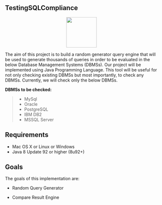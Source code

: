 TestingSQLCompliance
----------------------
<a>
<p align = "center">
<img src="http://www.iconarchive.com/download/i94630/blackvariant/button-ui-microsoft-office-apps/Microsoft-Query.ico" width="100" height="100"/>
</a>


The aim of this project is to build a random generator query engine that will be used to generate thousands of queries in order to 
be evaluated in the below Database Management Systems (DBMSs). Our project will be implemented using Java Programming Language. This tool will be useful for not only checking existing DBMSs but most importantly, to check any DBMSs. Currently, we will check only the below DBMSs. 


 **DBMSs to be checked:**

 >- MySql
 >- Oracle
 >- PostgreSQL
 >- IBM DB2
 >- MSSQL Server

## Requirements

* Mac OS X or Linux or Windows
* Java 8 Update 92 or higher (8u92+)
  
## Goals

The goals of this implementation are:

* Random Query Generator

* Compare Result Engine

